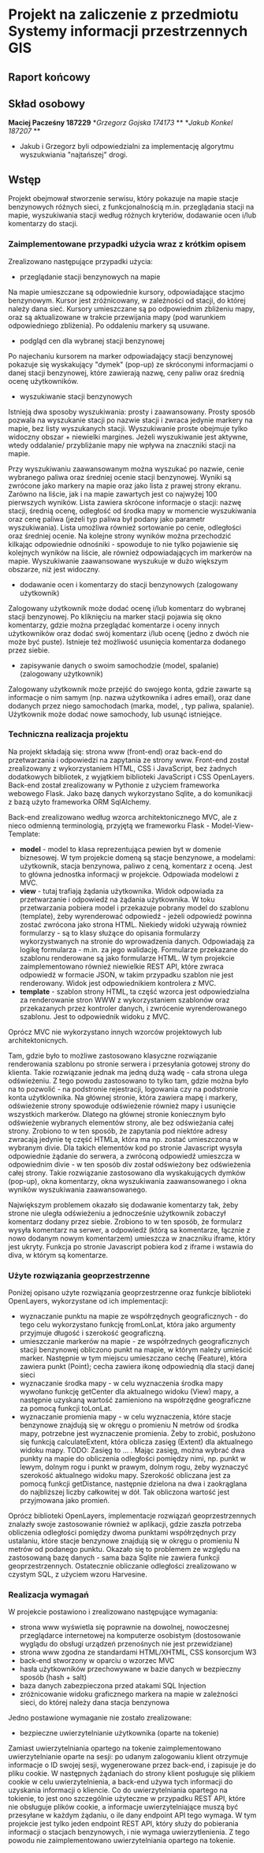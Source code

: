 # Projekt na zaliczenie z przedmiotu Systemy informacji przestrzennych GIS

## Raport końcowy

## Skład osobowy

**Maciej Pacześny 187229**
**Grzegorz Gojska 174173* **
**Jakub Konkel 187207* **

* Jakub i Grzegorz byli odpowiedzialni za implementację algorytmu wyszukwiania "najtańszej" drogi.

## Wstęp

Projekt obejmował stworzenie serwisu, który pokazuje na mapie stacje benzynowych różnych sieci, z funkcjonalnością m.in. przeglądania stacji na mapie, wyszukiwania stacji według różnych kryteriów, dodawanie ocen i/lub komentarzy do stacji.

### Zaimplementowane przypadki użycia wraz z krótkim opisem

Zrealizowano następujące przypadki użycia:

* przeglądanie stacji benzynowych na mapie

Na mapie umieszczane są odpowiednie kursory, odpowiadające stacjmo benzynowym. Kursor jest zróżnicowany, w zależności od stacji, do której należy dana sieć. Kursory umieszczane są po odpowiednim zbliżeniu mapy, oraz są aktualizowane w trakcie przewijania mapy (pod warunkiem odpowiedniego zbliżenia). Po oddaleniu markery są usuwane.

* podgląd cen dla wybranej stacji benzynowej

Po najechaniu kursorem na marker odpowiadający stacji benzynowej pokazuje się wyskakujący "dymek" (pop-up) ze skróconymi informacjami o danej stacji benzynowej, które zawierają nazwę, ceny paliw oraz średnią ocenę użytkowników.

* wyszukiwanie stacji benzynowych

Istnieją dwa sposoby wyszukiwania: prosty i zaawansowany. Prosty sposób pozwala na wyszukanie stacji po nazwie stacji i zwraca jedynie markery na mapie, bez listy wyszukanych stacji. Wyszukiwanie proste obejmuje tylko widoczny obszar + niewielki margines. Jeżeli wyszukiwanie jest aktywne, wtedy oddalanie/ przybliżanie mapy nie wpływa na znaczniki stacji na mapie.

Przy wyszukiwaniu zaawansowanym można wyszukać po nazwie, cenie wybranego paliwa oraz średniej ocenie stacji benzynowej. Wyniki są zwrócone jako markery na mapie oraz jako lista z prawej strony ekranu. Zarówno na liście, jak i na mapie zawartych jest co najwyżej 100 pierwszych wyników. Lista zawiera skrócone informacje o stacji: nazwę stacji, średnią ocenę, odległość od środka mapy w momencie wyszukiwania oraz cenę paliwa (jeżeli typ paliwa był podany jako parametr wyszukiwania). Lista umożliwa również sortowanie po cenie, odległości oraz średniej ocenie. Na kolejne strony wyników można przechodzić kilkając odpowiednie odnośniki - spowoduje to nie tylko pojawienie się kolejnych wyników na liście, ale również odpowiadających im markerów na mapie. Wyszukiwanie zaawansowane wyszukuje w dużo większym obszarze, niż jest widoczny.

* dodawanie ocen i komentarzy do stacji benzynowych (zalogowany użytkownik)

Zalogowany użytkownik może dodać ocenę i/lub komentarz do wybranej stacji benzynowej. Po kliknięciu na marker stacji pojawia się okno komentarzy, gdzie można przeglądać komentarze i oceny innych użytkowników oraz dodać swój komentarz i/lub ocenę (jedno z dwóch nie może być puste). Istnieje też możliwość usunięcia komentarza dodanego przez siebie.

* zapisywanie danych o swoim samochodzie (model, spalanie) (zalogowany użytkownik)

Zalogowany użytkownik może przejść do swojego konta, gdzie zawarte są informacje o nim samym (np. nazwa użytkownika i adres email), oraz dane dodanych przez niego samochodach (marka, model, , typ paliwa, spalanie). Użytkownik może dodać nowe samochody, lub usunąć istniejące.

### Techniczna realizacja projektu

Na projekt składają się: strona www (front-end) oraz back-end do przetwarzania i odpowiedzi na zapytania ze strony www. Front-end został zrealizowany z wykorzystaniem HTML, CSS i JavaScript, bez żadnych dodatkowych bibliotek, z wyjątkiem biblioteki JavaScript i CSS OpenLayers. Back-end został zrealizowany w Pythonie z użyciem frameworka webowego Flask. Jako bazę danych wykorzystano Sqlite, a do komunikacji z bazą użyto frameworka ORM SqlAlchemy.

Back-end zrealizowano według wzorca architektonicznego MVC, ale z nieco odmienną terminologią, przyjętą we frameworku Flask - Model-View-Template:

* **model** - model to klasa reprezentująca pewien byt w domenie biznesowej. W tym projekcie domeną są stacje benzynowe, a modelami: użytkownik, stacja benzynowa, paliwo z ceną, komentarz z oceną. Jest to główna jednostka informacji w projekcie. Odpowiada modelowi z MVC.
* **view** - tutaj trafiają żądania użytkownika. Widok odpowiada za przetwarzanie i odpowiedź na żądania użytkownika. W toku przetwarzania pobiera model i przekazuje pobrany model do szablonu (template), żeby wyrenderować odpowiedź - jeżeli odpowiedź powinna zostać zwrócona jako strona HTML. Niekiedy widoki używają również formularzy - są to klasy służące do opisania formularzy wykorzystwanych na stronie do wprowadzenia danych. Odpowiadają za logikę formularza - m.in. za jego walidację. Formularze przekazane do szablonu renderowane są jako formularze HTML. W tym projekcie zaimplementowano również niewielkie REST API, które zwraca odpowiedź w formacie JSON, w takim przypadku szablon nie jest renderowany. Widok jest odpowiednikiem kontrolera z MVC.
* **template** - szablon strony HTML, ta część wzorca jest odpowiedzialna za renderowanie stron WWW z wykorzystaniem szablonów oraz przekazanych przez kontroler danych, i zwrócenie wyrenderowanego szablonu. Jest to odpowiednik widoku z MVC.

Oprócz MVC nie wykorzystano innych wzorców projektowych lub architektonicnych.

Tam, gdzie było to możliwe zastosowano klasyczne rozwiązanie renderowania szablonu po stronie serwera i przesyłania gotowej strony do klienta. Takie rozwiązanie jednak ma jedną dużą wadę - cała strona ulega odświeżeniu. Z tego powodu zastosowano to tylko tam, gdzie można było na to pozwolić - na podstronie rejestracji, logowania czy na podstronie konta użytklownika. Na głównej stronie, która zawiera mapę i markery, odświeżenie strony spowoduje odświeżenie również mapy i usunięcie wszystkich markerów. Dlatego na głównej stronie koniecznym było odświeżenie wybranych elementów strony, ale bez odświeżania całej strony. Zrobiono to w ten sposób, że zapytania pod niektóre adresy zwracają jedynie tę część HTMLa, która ma np. zostać umieszczona w wybranym divie. Dla takich elementów kod po stronie Javascript wysyła odpowiednie żądanie do serwera, a zwróconą odpowiedź umieszcza w odpowiednim divie - w ten sposób div został odświeżony bez odświeżenia całej strony. Takie rozwiązanie zastosowano dla wyskakujących dymków (pop-up), okna komentarzy, okna wyszukiwania zaawansowanego i okna wyników wyszukiwania zaawansowanego. 

Największym problemem okazało się dodawanie komentarzy tak, żeby strone nie uległa odświeżeniu a jednocześnie użytkownik zobaczył komentarz dodany przez siebie. Zrobiono to w ten sposób, że formularz wysyła komentarz na serwer, a odpowiedź (którą sa komentarze, łącznie z nowo dodanym nowym komentarzem) umieszcza w znaczniku iframe, który jest ukryty. Funkcja po stronie Javascript pobiera kod z iframe i wstawia do diva, w którym są komentarze.

### Użyte rozwiązania geoprzestrzenne

Poniżej opisano użyte rozwiązania geoprzestrzenne oraz funkcje biblioteki OpenLayers, wykorzystane od ich implementacji:

* wyznaczanie punktu na mapie ze współrzędnych geograficznych - do tego celu wykorzystano funkcję fromLonLat, która jako argumenty przyjmuje długość i szerokość geograficzną.
* umieszczanie markerów na mapie - ze współrzednych geograficznych stacji benzynowej obliczono punkt na mapie, w którym należy umieścić marker. Następnie w tym miejscu umieszczano cechę (Feature), która zawiera punkt (Point); cecha zawiera ikonę odpowiednią dla stacji danej sieci
* wyznaczanie środka mapy - w celu wyznaczenia środka mapy wywołano funkcję getCenter dla aktualnego widoku (View) mapy, a następnie uzyskaną wartość zamieniono na współrzędne geograficzne za pomocą funkcji toLonLat.
* wyznaczanie promienia mapy - w celu wyznaczenia, które stacje benzynowe znajdują się w okręgu o promieniu N metrów od środka mapy, potrzebne jest wyznaczenie promienia. Żeby to zrobić, posłużono się funkcją calculateExtent, która oblicza zasięg (Extent) dla aktualnego widoku mapy. TODO: Zasięg to ... . Mając zasięg, można wybrać dwa punkty na mapie do obliczenia odległości pomiędzy nimi, np. punkt w lewym, dolnym rogu i punkt w prawym, dolnym rogu, żeby wyznaczyć szerokość aktualnego widoku mapy. Szerokość obliczana jest za pomocą funkcji getDistance, następnie dzielona na dwa i zaokrąglana do najbliższej liczby całkowitej w dół. Tak obliczona wartość jest przyjmowana jako promień.

Oprócz biblioteki OpenLayers, implementacje rozwiązań geoprzestrzennych znalazły swoje zastosowanie również w aplikacji, gdzie zaszła potrzeba obliczenia odległości pomiędzy dwoma punktami współrzędnych przy ustalaniu, które stacje benzynowe znajdują się w okręgu o promieniu N metrów od podanego punktu. Okazało się to problemem ze względu na zastosowaną bazę danych - sama baza Sqlite nie zawiera funkcji geoprzestrzennych. Ostatecznie obliczanie odległości zrealizowano w czystym SQL, z użyciem wzoru Harvesine.

### Realizacja wymagań

W projekcie postawiono i zrealizowano następujące wymagania:

* strona www wyświetla się poprawnie na dowolnej, nowoczesnej przeglądarce internetowej na komputerze osobistym (dostosowanie wyglądu do obsługi urządzeń przenośnych nie jest przewidziane)
* strona www zgodna ze standardami HTML/XHTML, CSS konsorcjum W3
* back-end stworzony w oparciu o wzorzec MVC
* hasła użytkowników przechowywane w bazie danych w bezpieczny sposób (hash + salt)
* baza danych zabezpieczona przed atakami SQL Injection
* zróżnicowanie widoku graficznego markera na mapie w zależności sieci, do której należy dana stacja benzynowa

Jedno postawione wymaganie nie zostało zrealizowane:

* bezpieczne uwierzytelnianie użytkownika (oparte na tokenie)

Zamiast uwierzytelniania opartego na tokenie zaimplementowano uwierzytelnianie oparte na sesji: po udanym zalogowaniu klient otrzymuje informacje o ID swojej sesji, wygenerowane przez back-end, i zapisuje je do pliku cookie. W następnych żądaniach do strony klient posługuje się plikiem cookie w celu uwierzytelnienia, a back-end używa tych informacji do uzyskania informacji o kliencie. Co do uwierzytelniania opartego na tokienie, to jest ono szczególnie użyteczne w przypadku REST API, które nie obsługuje plików cookie, a informacje uwierzytelniające muszą być przesyłane w każdym żądaniu, o ile dany endpoint API tego wymaga. W tym projekcie jest tylko jeden endpoint REST API, który służy do pobierania informacji o stacjach benzynowych, i nie wymaga uwierzytlenienia. Z tego powodu nie zaimplementowano uwierzytelniania opartego na tokenie.
